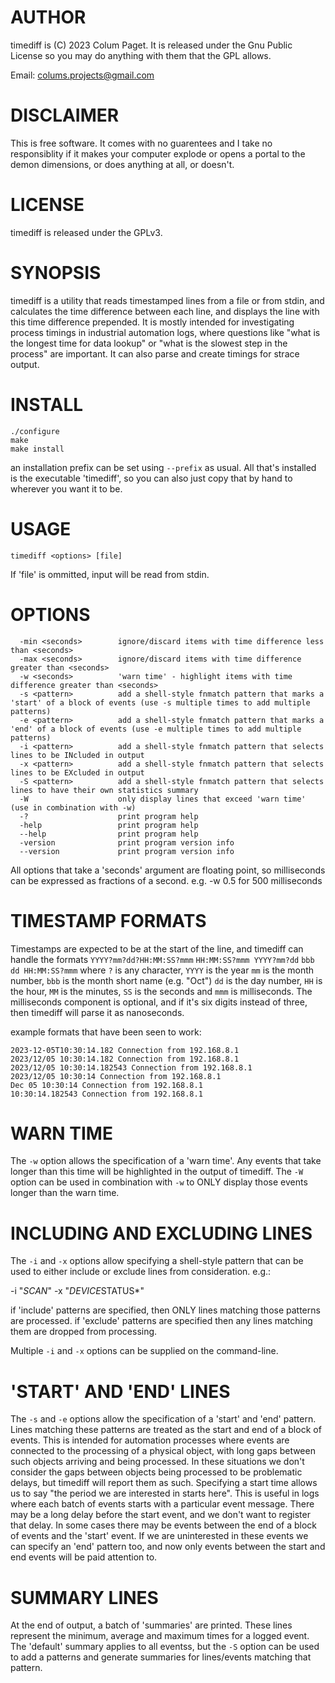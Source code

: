 AUTHOR
======

timediff is (C) 2023 Colum Paget. It is released under the Gnu Public License so you may do anything with them that the GPL allows.

Email: colums.projects@gmail.com

DISCLAIMER
==========

This is free software. It comes with no guarentees and I take no responsiblity if it makes your computer explode or opens a portal to the demon dimensions, or does anything at all, or doesn't.


LICENSE
=======

timediff is released under the GPLv3.


SYNOPSIS
========

timediff is a utility that reads timestamped lines from a file or from stdin, and calculates the time difference between each line, and displays the line with this time difference prepended. It is mostly intended for investigating process timings in industrial automation logs, where questions like "what is the longest time for data lookup" or "what is the slowest step in the process" are important. It can also parse and create timings for strace output.


INSTALL
=======


```
./configure
make
make install
```

an installation prefix can be set using `--prefix` as usual. All that's installed is the executable 'timediff', so you can also just copy that by hand to wherever you want it to be.



USAGE
=====

```
timediff <options> [file]
```

If 'file' is ommitted, input will be read from stdin.


OPTIONS
=======

```
  -min <seconds>        ignore/discard items with time difference less than <seconds>
  -max <seconds>        ignore/discard items with time difference greater than <seconds>
  -w <seconds>          'warn time' - highlight items with time difference greater than <seconds>
  -s <pattern>          add a shell-style fnmatch pattern that marks a 'start' of a block of events (use -s multiple times to add multiple patterns)
  -e <pattern>          add a shell-style fnmatch pattern that marks a 'end' of a block of events (use -e multiple times to add multiple patterns)
  -i <pattern>          add a shell-style fnmatch pattern that selects lines to be INcluded in output
  -x <pattern>          add a shell-style fnmatch pattern that selects lines to be EXcluded in output
  -S <pattern>          add a shell-style fnmatch pattern that selects lines to have their own statistics summary
  -W                    only display lines that exceed 'warn time' (use in combination with -w)
  -?                    print program help
  -help                 print program help
  --help                print program help
  -version              print program version info
  --version             print program version info
```

All options that take a 'seconds' argument are floating point, so milliseconds can be expressed as fractions of a second. e.g. -w 0.5 for 500 milliseconds


TIMESTAMP FORMATS
=================

Timestamps are expected to be at the start of the line, and timediff can handle the formats `YYYY?mm?dd?HH:MM:SS?mmm` `HH:MM:SS?mmm YYYY?mm?dd` `bbb dd HH:MM:SS?mmm` where `?` is any character, `YYYY` is the year `mm` is the month number, `bbb` is the month short name (e.g. "Oct") `dd` is the day number, `HH` is the hour, `MM` is the minutes, `SS` is the seconds and `mmm` is milliseconds. The milliseconds component is optional, and if it's six digits instead of three, then timediff will parse it as nanoseconds.

example formats that have been seen to work:

```
2023-12-05T10:30:14.182 Connection from 192.168.8.1
2023/12/05 10:30:14.182 Connection from 192.168.8.1
2023/12/05 10:30:14.182543 Connection from 192.168.8.1
2023/12/05 10:30:14 Connection from 192.168.8.1
Dec 05 10:30:14 Connection from 192.168.8.1
10:30:14.182543 Connection from 192.168.8.1
```


WARN TIME
=========

The `-w` option allows the specification of a 'warn time'. Any events that take longer than this time will be highlighted in the output of timediff. The `-W` option can be used in combination with `-w` to ONLY display those events longer than the warn time. 


INCLUDING AND EXCLUDING LINES
=============================

The `-i` and `-x` options allow specifying a shell-style pattern that can be used to either include or exclude lines from consideration. e.g.:

-i "*SCAN*"
-x "*DEVICE*STATUS*"

if 'include' patterns are specified, then ONLY lines matching those patterns are processed. 
if 'exclude' patterns are specified then any lines matching them are dropped from processing.

Multiple `-i` and `-x` options can be supplied on the command-line.


'START' AND 'END' LINES
=======================

The `-s` and `-e` options allow the specification of a 'start' and 'end' pattern. Lines matching these patterns are treated as the start and end of a block of events. This is intended for automation processes where events are connected to the processing of a physical object, with long gaps between such objects arriving and being processed. In these situations we don't consider the gaps between objects being processed to be problematic delays, but timediff will report them as such. Specifying a start time allows us to say "the period we are interested in starts here". This is useful in logs where each batch of events starts with a particular event message. There may be a long delay before the start event, and we don't want to register that delay. In some cases there may be events between the end of a block of events and the 'start' event. If we are uninterested in these events we can specify an 'end' pattern too, and now only events between the start and end events will be paid attention to.


SUMMARY LINES
=============

At the end of output, a batch of 'summaries' are printed. These lines represent the minimum, average and maximum times for a logged event. The 'default' summary applies to all eventss, but the `-S` option can be used to add a patterns and generate summaries for lines/events matching that pattern.
